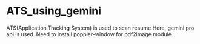 # ATS_using_gemini

ATS(Application Tracking System) is used to scan resume.Here, gemini pro api is used.
Need to install poppler-window for pdf2image module.
